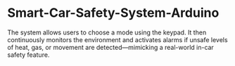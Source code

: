 # Smart-Car-Safety-System-Arduino
The system allows users to choose a mode using the keypad. It then continuously monitors the environment and activates alarms if unsafe levels of heat, gas, or movement are detected—mimicking a real-world in-car safety feature.
